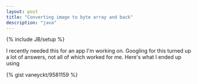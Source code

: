 ```yaml
---
layout: post
title: "Converting image to byte array and back"
description: "java"
---
```

{% include JB/setup %}

I recently needed this for an app I'm working on. Googling for this turned up a lot of answers, not all of which worked for me. Here's what I ended up using

{% gist vaneyckt/9581159 %}
